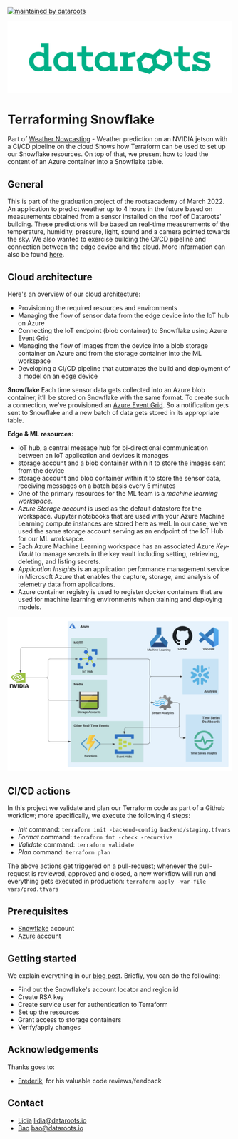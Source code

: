 [![maintained by dataroots](https://img.shields.io/badge/maintained%20by-dataroots-%2300b189)](https://dataroots.io)

![dataroots.png](assets/dataroots.png)

# Terraforming Snowflake 
Part of [Weather Nowcasting](https://dataroots.ghost.io/weather-nowcasting/) - Weather prediction on an NVIDIA jetson with a CI/CD pipeline on the cloud
Shows how Terraform can be used to set up our Snowflake resources. On top of that, we present how to load the content of an Azure container into a Snowflake table. 

## General
This is part of the graduation project of the rootsacademy of March 2022. An application to predict weather up to 4 hours in the future based on measurements obtained from a sensor installed on the roof of Dataroots' building. These predictions will be based on real-time measurements of the temperature, humidity, pressure, light, sound and a camera pointed towards the sky. We also wanted to exercise building the CI/CD pipeline and connection between the edge device and the cloud.
More information can also be found [here](https://dataroots.ghost.io/weather-nowcasting/).

## Cloud architecture

Here's an overview of our cloud architecture:
- Provisioning the required resources and environments  
- Managing the flow of sensor data from the edge device into the IoT hub on Azure
- Connecting the IoT endpoint (blob container) to Snowflake using Azure Event Grid
- Managing the flow of images from the device into a blob storage container on Azure and from the storage container into the ML workspace
- Developing a CI/CD pipeline that automates the build and deployment of a model on an edge device

**Snowflake**
Each time sensor data gets collected into an Azure blob container, it’ll be stored on Snowflake with the same format. To create such a connection, we’ve provisioned an [Azure Event Grid](https://docs.microsoft.com/en-us/azure/event-grid/overview). So a notification gets sent to Snowflake and a new batch of data gets stored in its appropriate table.

**Edge & ML resources:**
- IoT hub, a central message hub for bi-directional communication between an IoT application and devices it manages
- storage account and a blob container within it to store the images sent from the device
- storage account and blob container within it to store the sensor data, receiving messages on a batch basis every 5 minutes
- One of the primary resources for the ML team is a *machine learning workspace*.
- *Azure Storage account* is used as the default datastore for the workspace. Jupyter notebooks that are used with your Azure Machine Learning compute instances are stored here as well. In our case, we've used the same storage account serving as an endpoint of the IoT Hub for our ML worksapce.
- Each Azure Machine Learning workspace has an associated Azure *Key-Vault* to manage secrets in the key vault including setting, retrieving, deleting, and listing secrets. 
- *Application Insights* is an application performance management service in Microsoft Azure that enables the capture, storage, and analysis of telemetry data from applications.
- Azure container registry is used to register docker containers that are used for machine learning environments when training and deploying models.

![architecture.png](assets/architecture.png)

## CI/CD actions
In this project we validate and plan our Terraform code as part of a Github workflow; more specifically, we execute the following 4 steps: 
- _Init_ command: ```terraform init -backend-config backend/staging.tfvars```
- _Format_ command: ```terraform fmt -check -recursive```
- _Validate_ command: ```terraform validate```
- _Plan_ command: ```terraform plan```

The above actions get triggered on a pull-request; whenever the pull-request is reviewed, approved and closed, a new workflow will run and everything gets executed in production: ```terraform apply -var-file vars/prod.tfvars```

## Prerequisites
- [Snowflake](https://www.snowflake.com/) account
- [Azure](https://azure.microsoft.com/en-us/) account

## Getting started
We explain everything in our [blog post](TBD). Briefly, you can do the following:
<ul>
  <li>Find out the Snowflake's account locator and region id</li>
  <li>Create RSA key</li>
  <li>Create service user for authentication to Terraform</li>
  <li>Set up the resources</li>
  <li>Grant access to storage containers</li>
  <li>Verify/apply changes</li>
</ul>

## Acknowledgements
Thanks goes to:
- [Frederik](https://github.com/frederikdesmedt), for his valuable code reviews/feedback


## Contact
- [Lidia](https://github.com/LidiaBaciu) lidia@dataroots.io
- [Bao](https://github.com/dbtruong) bao@dataroots.io
